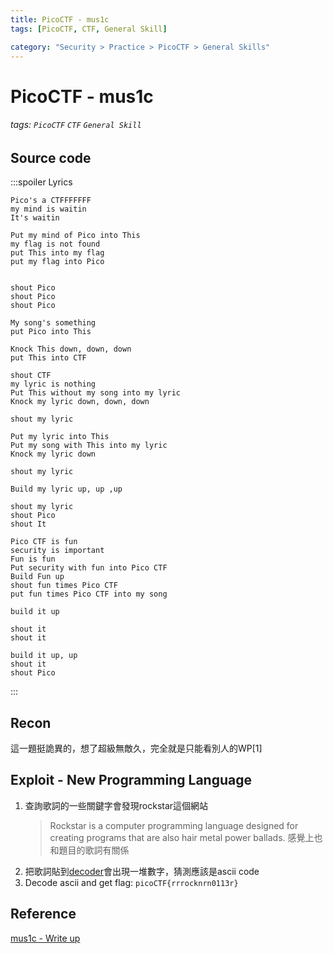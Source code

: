 ```yaml
---
title: PicoCTF - mus1c
tags: [PicoCTF, CTF, General Skill]

category: "Security > Practice > PicoCTF > General Skills"
---
```


# PicoCTF - mus1c
###### tags: `PicoCTF` `CTF` `General Skill`

## Source code
:::spoiler Lyrics
```
Pico's a CTFFFFFFF
my mind is waitin
It's waitin

Put my mind of Pico into This
my flag is not found
put This into my flag
put my flag into Pico


shout Pico
shout Pico
shout Pico

My song's something
put Pico into This

Knock This down, down, down
put This into CTF

shout CTF
my lyric is nothing
Put This without my song into my lyric
Knock my lyric down, down, down

shout my lyric

Put my lyric into This
Put my song with This into my lyric
Knock my lyric down

shout my lyric

Build my lyric up, up ,up

shout my lyric
shout Pico
shout It

Pico CTF is fun
security is important
Fun is fun
Put security with fun into Pico CTF
Build Fun up
shout fun times Pico CTF
put fun times Pico CTF into my song

build it up

shout it
shout it

build it up, up
shout it
shout Pico
```
:::
## Recon
這一題挺詭異的，想了超級無敵久，完全就是只能看別人的WP[1]

## Exploit - New Programming Language
1. 查詢歌詞的一些關鍵字會發現rockstar這個網站
    > Rockstar is a computer programming language designed for creating programs that are also hair metal power ballads.
    感覺上也和題目的歌詞有關係
2. 把歌詞貼到[decoder](https://codewithrockstar.com/online)會出現一堆數字，猜測應該是ascii code
3. Decode ascii and get flag: `picoCTF{rrrocknrn0113r}`

## Reference
[mus1c - Write up](https://github.com/Dvd848/CTFs/blob/master/2019_picoCTF/mus1c.md)